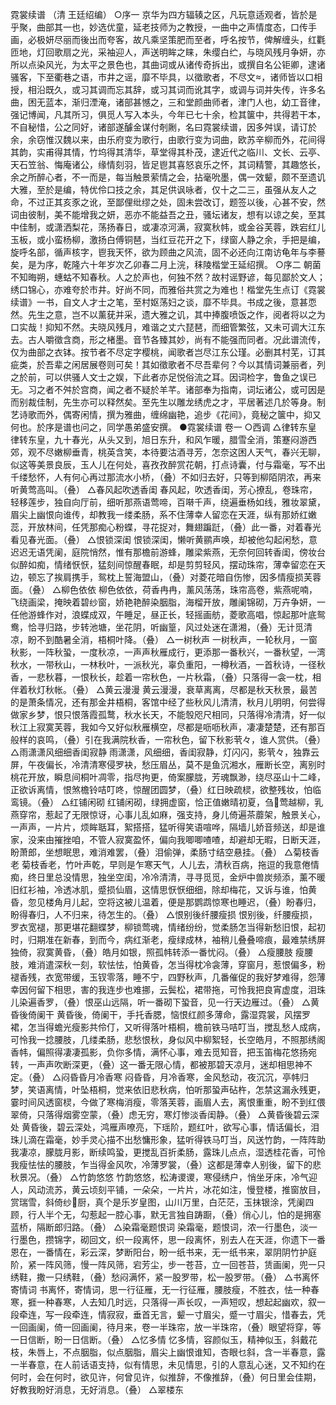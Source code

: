 <!-- { "loadSidebar": true } -->
霓裳续谱
（清 王廷绍编）
○序一
京华为四方辐辏之区，凡玩意适观者，皆於是乎聚，曲部其一也，妙选优童，延老技师为之教授，一曲中之声情度态，口传手画，必极妍尽丽而後出而夸客，故凡乘坚策肥而至者，呼名按节，俾解缠头，红氍匝地，灯回歌扇之光，采袖迎人，声送明眸之睐，朱缨白纻，与晓风残月争妍，亦所以点染风光，为太平之景色也，其曲词或从诸传奇拆出，或撰自名公钜卿，逮诸骚客，下至衢巷之语，市井之谣，靡不毕具，以徵歌者，不尽文，诸师皆以口相授，相沿既久，或习其调而忘其辞，或习其词而讹其字，或调与词并失传，许多名曲，困无蓝本，渐归湮淹，诸部甚憾之，三和堂颜曲师者，津门人也，幼工音律，强记博闻，凡其所习，俱觅人写入本头，今年已七十余，检其箧中，共得若干本，不自秘惜，公之同好，诸部遂醵金谋付剞劂，名曰霓裳续谱，因多舛误，请订於余，余窃惟汉魏以来，由乐府变为歌行，由歌行变为词曲，欧苏辛柳而外，花间得其韵，实甫得其情，竹坞得其清华，草堂得其朴茂，逮近代之临川、文长、云亭、天石笠翁、悔庵诸公，缘情刻羽，皆足鬯其喜怒哀乐之怀，其词精警，其趣悠长，余之所醉心者，不一而是，每当触景萦情之会，拈毫吮墨，偶一效颦，颇不至遗讥大雅，至於是编，特优伶口技之余，其足供讽咏者，仅十之二三，虽强从友人之命，不过正其亥豕之讹，至鄙俚纰缪之处，固未尝改订，题签以後，心甚不安，然词由彼制，美不能增我之妍，恶亦不能益吾之丑，骚坛诸友，想有以谅之矣，至其中佳制，或潇洒梨花，荡扬春日，或凄凉河满，寂寞秋帏，或金谷芙蓉，跌宕红儿玉板，或小蛮杨柳，激扬白傅铜琶，当红豆花开之下，绿窗人静之余，手把是编，旋呼名部，循声核字，鬯我天怀，欲为顾曲之风流，固不必还向江南访龟年与李謩矣，是为序，乾隆六十年岁次乙卯春二月上浣，秣陵楷堂王延绍撰。
○序二
朝菌不知晦朔，蟪蛄不知春秋。人之於声也，何独不然？故村谣野谚，每见鄙於文人；绣口锦心，亦难夸於市井。好尚不同，而雅俗共赏之为难也！楷堂先生点订《霓裳续谱》一书，自文人才士之笔，至村妪荡妇之谈，靡不毕具。书成之後，意甚恧然。先生之意，岂不以薰莸并采，遗大雅之讥，其中捧腹喷饭之作，阅者将以之为口实哉！抑知不然。夫晓风残月，难谐之丈六琵琶，而细管繁弦，又未可调大江东去。古人嚼徵含商，形之楮墨。音节各臻其妙，尚有不能强而同者。况此谱流传，仅为曲部之衣钵。按节者不尽定字樱桃，闻歌者岂尽江东公瑾。必删其村芜，订其疵类，於吾辈之闲居展卷则可矣！其如徵歌者不尽吾辈何？今以其情词兼丽者，列之於前，可以供骚人文士之娱，下此者亦足悦俗流之耳。因词检字，鲁鱼之误已无。习之者不舛於宫商，闻之者不疑於羊芊。诸部奉为指南，词坛诸公，或可因是而别裁佳制，先生亦可以释然矣。至先生以雕龙绣虎之才，平居著述几於等身。制艺诗歌而外，偶寄闲情，撰为雅曲，缠绵幽艳，追步《花间》，竟秘之箧中，抑又何也。於序是谱也问之，同学愚弟盛安撰。
●霓裳续谱 卷一
○西调
△律转东皇
律转东皇，九十春光，从头又到，旭日东升，和风乍暖，腊雪全消，策蹇闷游西郊，观不尽嫩柳垂青，桃英含笑，本待要沽酒寻芳，怎奈这困人天气，春兴无聊，似这等美景良辰，玉人儿在何处，喜孜孜醉赏花朝，打点诗囊，付与霜毫，写不出千缕愁怀，人有何心再过那流水小桥，（叠）不如归去好，只等到柳陌阴浓，再来听黄莺高叫。（叠）
△春风起吹透香闺
春风起，吹透香闺，芳心撩乱，卷珠帘，轻移莲步，独自向厅前，细听那燕语莺啼，百啭千声，绕遍垂杨如线，雅妆翠黛，眉尖上幽恨向谁传，却教我一缕柔肠，系不住薄幸人留恋在天涯，纵有那娇红嫩蕊，开放林间，任凭那痴心粉蝶，寻花捉对，舞翅蹁跹，（叠）此一番，对着春光看见春光面。（叠）
△恨锁深闺
恨锁深闺，懒听黄鹂声唤，却被他勾起闲愁，意迟迟无语凭阑，庭院悄然，惟有那檐前游蜂，雕梁紫燕，无奈何回转香闺，傍妆台似醉如痴，情绪恹恹，猛刻间惊醒春眠，却是剪剪轻风，摆动珠帘，薄幸留恋在天边，顿忘了挨肩携手，鸳枕上誓海盟山，（叠）对菱花暗自伤惨，因多情瘦损芙蓉面。（叠）
△柳色依依
柳色依依，荷香冉冉，薰风荡荡，珠帘高卷，紫燕呢喃，飞绕画梁，掩映着碧纱窗，娇艳艳醉染胭脂，海榴开放，雕阑锦砌，万卉争妍，一任他游蜂作对，浪蝶成双，午睡足，昼正长，轻摇画舫，菱歌高唱，惊起那叶底鸳鸯，恰寻归路，步转池塘，坐花阴，听幽篁，风过处迷在潇湘，（叠）无计觅清凉，盼不到酷暑全消，梧桐叶降。（叠）
△一树秋声
一树秋声，一轮秋月，一窗秋影，一阵秋蛩，一度秋凉，一声声秋雁成行，更添那一番秋兴，一番秋望，一湾秋水，一带秋山，一林秋叶，一派秋光，辜负重阳，一樽秋酒，一首秋诗，一径秋香，一悲秋暮，一恨秋长，趁着一帘秋色，一片秋霜，（叠）只落得一衾一枕，相伴着秋灯秋帐。（叠）
△黄云漫漫
黄云漫漫，衰草离离，尽都是秋天秋景，最苦的是萧条情况，还有那金井梧桐，客馆中经了些秋风儿清清，秋月儿明明，何尝得做家乡梦，恨只恨落霞孤鹜，秋水长天，不能彀咫尺相同，只落得冷清清，好一似秋江上寂寞芙蓉，我如今又好似秋雁横空，尽都是呖呖秋声，凄凄楚楚，还有那百般样的哀鸣，（叠）引在我满院秋香，一帘秋色，留下秋影茕々，谁人赏供。（叠）
△雨潇潇风细细香闺寂静
雨潇潇，风细细，香闺寂静，灯闪闪，影茕々，独靠云屏，午夜偏长，冷清清寒侵罗袂，愁压眉丛，莫不是鱼沉湘水，雁断长空，离别时桃花开放，瞬息间桐叶凋零，指尽拘更，倚案朦胧，芳魂飘渺，绕尽巫山十二峰，正欲诉离情，恨煞檐铃咭叮咚，惊醒团圆梦，（叠）红日映疏棂，欲整残妆，怕临鸾镜。（叠）
△红铺闲砌
红铺闲砌，绿拥虚窗，恰正值嫩晴初夏，刍莺越柳，乳燕穿帘，惹起了无限惊讶，心事儿乱如麻，强支持，身儿倚遍茶蘼架，触景关心，一声声，一片片，烦眸聒耳，絮搭搭，猛听得笑语喧哗，隔墙儿娇音频送，却是谁家，没来由摧挫咱，不管人寂寞盈怀，偏向我唧唧喳喳，却避却无暇，日断天涯，盼萧郎，坐想眠思，难消难罢，（叠）泪偷弹，柔肠寸结空悬挂。（叠）
△菊枝香老
菊枝香老，竹叶声乾，早则是乍寒天气，人儿去，清秋百病，拖逗的我意倦情痴，终日里总没情思，独坐空闺，冷冷清清，寻寻觅觅，金炉中兽炭频添，薰不暖旧红衫袖，冷透冰肌，蹙损仙眉，这情思恹恹细细，除却梅花，又诉与谁，怕黄昏，忽见楼角月儿起，空将这被儿温着，便是那鹦鹉惊寒也睡迟，（叠）盼春归，盼得春归，人不归来，待怎生的。（叠）
△恨别後纤腰瘦损
恨别後，纤腰瘦损，罗衣宽褪，那更堪花翻蝶梦，柳锁莺魂，情绪纷纷，觉柔肠怎当得新愁旧恨，起初时，归期准在新春，到而今，病红渐老，瘦绿成林，袖稍儿叠叠啼痕，最难禁绣屏独倚，寂寞黄昏，（叠）皓月如银，照孤帏转添一番忧闷。（叠）
△瘦腰肢
瘦腰肢，难消遣深秋一刻，软怯怯，怕黄昏，怎当得枕冷衾薄，穿窗月，惹恨偏多，粉褪香残，衣宽带缓，玉钗零落，睡不宁，四野秋声，几番催促的我好梦难得，怨薄幸因何留下相思，害的我连步也难挪，云鬓松，裙带拖，可怜我把良宵虚度，泪珠儿染遍香罗，（叠）恨巫山远隔，听一番砌下蛩音，见一行天边雁过。（叠）
△黄昏後倚阑干
黄昏後，倚阑干，手托香腮，恼恨红颜多薄命，露湿霓裳，风摆罗裙，怎当得蟾光瘦影共伶仃，又听得落叶梧桐，檐前铁马咭叮当，搅乱愁人成病，可怜我一捻腰肢，几缕柔肠，悲愁恨秋，身似风中柳絮轻，长空皓月，不照那绣阁香帏，偏照得凄凄孤影，负你多情，满怀心事，难去觅知音，把玉笛梅花悠扬宛转，一声声吹断深更，（叠）这一番无限心情，都被那碧天凉月，迷却相思神不定。（叠）
△闷昏昏月冷香寒
闷昏昏，月冷香寒，金风愁动，夜沉沉，亭帏归梦，笑语离情，叶坠梧桐，觉来依旧悲秋病，怕听那蛩声砧杵，怎禁这漏永残更，霎时间风透窗棂，今做了寒梅消瘦，零落芙蓉，画眉人去，离恨重重，盼不到红偎翠倚，只落得烟雾空蒙，（叠）虑无穷，寒灯惨淡香闺静。（叠）
△黄昏後碧云深处
黄昏後，碧云深处，鸿雁声嘹亮，下瑶阶，题红叶，欲写心事，情话偏长，泪珠儿滴在霜毫，妙手灵心描不出愁慵形象，猛听得铁马叮当，风送竹韵，一阵阵助我凄凉，朦胧月影，断续鸣蛩，更搅乱百折柔肠，露珠儿点点，湿透桂花香，可怜我瘦怯怯的腰肢，乍当得金风吹，冷薄罗裳，（叠）这都是薄幸人别後，留下的悲秋景况。（叠）
△竹韵悠悠
竹韵悠悠，松涛谡谡，寒侵绣户，悄坐牙床，冷气迎人，风动流苏，黄云顷刻平铺，一朵朵，一片片，冰花如注，慢登楼，推窗放目，赏瑞雪，斜倚纱厨，真个是乐岁皇图，山川万里，白茫茫，玉抹银涂，凭阑四顾，行人半个无，勾惹起一腔心事，默无言独自踌蹰，（叠）俏心儿，怕的是拥塞蓝桥，隔断郎归路。（叠）
△染霜毫题恨词
染霜毫，题恨词，浓一行墨色，淡一行墨色，攒锦字，砌回文，织一段离怀，思一段离怀，别去人在天涯，你遗下一番恩在，一番情在，彩云深，梦断阳台，盼一纸书来，无一纸书来，翠阴阴竹护庭阶，紧一阵风筛，慢一阵风筛，宕芳尘，步一苍苔，立一回苍苔，赁画阑，兜一只绣鞋，撒一只绣鞋，（叠）愁闷满怀，紧一股罗带，松一股罗带。（叠）
△书离怀寄情词
书离怀，寄情词，思一行征雁，无一行征雁，腰肢瘦，不胜衣，怯一种春寒，捱一种春寒，人去知几时远，只落得一声长叹，一声短叹，想起起幽欢，叙一段牵连，写一段牵连，情寂寂，垂首无言，颦一寸眉尖，蹙一寸眉尖，惜春去，凭一回画阑，倚一回画阑，待月来，卷一半珠帘，放一半珠帘，（叠）眼望将穿，等一日信断，盼一日信断。（叠）
△忆多情
忆多情，容颜似玉，精神似玉，斜戴花枝，朱唇上，不点胭脂，似点胭脂，眉尖上幽恨谁知，杏眼乜斜，含一半春意，露一半春意，在人前话语支持，似有情思，未见情思，引的人意乱心迷，又不知约在何时，会在何时，欲见许，何曾见许，似推辞，不像推辞，（叠）何日里会佳期，好教我盼好消息，无好消息。（叠）
△翠楼东

